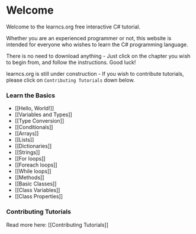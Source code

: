 # Welcome

Welcome to the learncs.org free interactive C# tutorial.

Whether you are an experienced programmer or not, this website is intended for everyone who wishes to learn the C# programming language.

There is no need to download anything - Just click on the chapter you wish to begin from, and follow the instructions. Good luck!

learncs.org is still under construction - If you wish to contribute tutorials, please click on `Contributing Tutorials` down below.

### Learn the Basics

- [[Hello, World!]]
- [[Variables and Types]]
- [[Type Conversion]]
- [[Conditionals]]
- [[Arrays]]
- [[Lists]]
- [[Dictionaries]]
- [[Strings]]
- [[For loops]]
- [[Foreach loops]]
- [[While loops]]
- [[Methods]]
- [[Basic Classes]]
- [[Class Variables]]
- [[Class Properties]]

### Contributing Tutorials

Read more here: [[Contributing Tutorials]]
